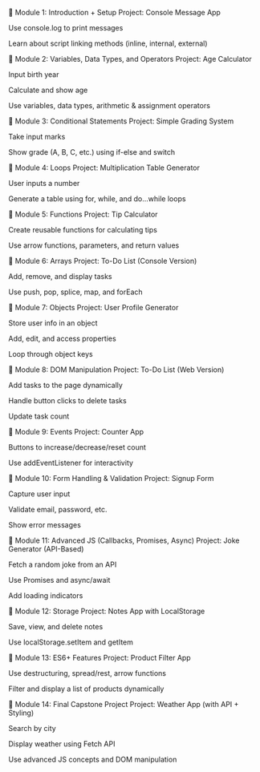 🔹 Module 1: Introduction + Setup
Project: Console Message App

Use console.log to print messages

Learn about script linking methods (inline, internal, external)

🔹 Module 2: Variables, Data Types, and Operators
Project: Age Calculator

Input birth year

Calculate and show age

Use variables, data types, arithmetic & assignment operators

🔹 Module 3: Conditional Statements
Project: Simple Grading System

Take input marks

Show grade (A, B, C, etc.) using if-else and switch

🔹 Module 4: Loops
Project: Multiplication Table Generator

User inputs a number

Generate a table using for, while, and do...while loops

🔹 Module 5: Functions
Project: Tip Calculator

Create reusable functions for calculating tips

Use arrow functions, parameters, and return values

🔹 Module 6: Arrays
Project: To-Do List (Console Version)

Add, remove, and display tasks

Use push, pop, splice, map, and forEach

🔹 Module 7: Objects
Project: User Profile Generator

Store user info in an object

Add, edit, and access properties

Loop through object keys

🔹 Module 8: DOM Manipulation
Project: To-Do List (Web Version)

Add tasks to the page dynamically

Handle button clicks to delete tasks

Update task count

🔹 Module 9: Events
Project: Counter App

Buttons to increase/decrease/reset count

Use addEventListener for interactivity

🔹 Module 10: Form Handling & Validation
Project: Signup Form

Capture user input

Validate email, password, etc.

Show error messages

🔹 Module 11: Advanced JS (Callbacks, Promises, Async)
Project: Joke Generator (API-Based)

Fetch a random joke from an API

Use Promises and async/await

Add loading indicators

🔹 Module 12: Storage
Project: Notes App with LocalStorage

Save, view, and delete notes

Use localStorage.setItem and getItem

🔹 Module 13: ES6+ Features
Project: Product Filter App

Use destructuring, spread/rest, arrow functions

Filter and display a list of products dynamically

🔹 Module 14: Final Capstone Project
Project: Weather App (with API + Styling)

Search by city

Display weather using Fetch API

Use advanced JS concepts and DOM manipulation